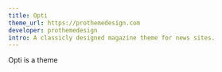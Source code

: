```yaml
---
title: Opti
theme_url: https://prothemedesign.com
developer: prothemedesign
intro: A classicly designed magazine theme for news sites.
---
```

Opti is a theme
